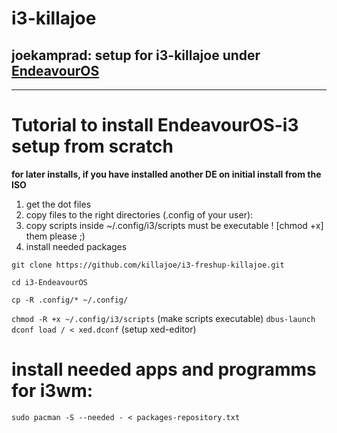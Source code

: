 # i3-killajoe
## joekamprad: setup for i3-killajoe under [EndeavourOS](https://endeavouros.com)


----

# Tutorial to install EndeavourOS-i3 setup from scratch 
**for later installs, if you have installed another DE on initial install from the ISO**

1. get the dot files
2. copy files to the right directories (.config of your user):
3. copy scripts inside ~/.config/i3/scripts must be executable ! [chmod +x] them please ;)
4. install needed packages

`git clone https://github.com/killajoe/i3-freshup-killajoe.git`

`cd i3-EndeavourOS`

`cp -R .config/* ~/.config/`

`chmod -R +x ~/.config/i3/scripts` (make scripts executable)
`dbus-launch dconf load / < xed.dconf` (setup xed-editor)

# install needed apps and programms for i3wm:

`sudo pacman -S --needed - < packages-repository.txt`

